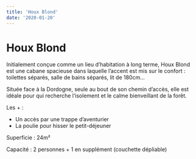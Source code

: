 ```yaml
---
title: 'Houx Blond'
date: '2020-01-20'
---
```


# Houx Blond

Initialement conçue comme un lieu d’habitation à long terme, Houx Blond est une cabane spacieuse dans laquelle l’accent est mis sur le confort : toilettes séparés, salle de bains séparés, lit de 180cm…

Située face à la Dordogne, seule au bout de son chemin d’accès, elle est idéale pour qui recherche l’isolement et le calme bienveillant de la forêt.

Les + :

- Un accès par une trappe d’aventurier
- La poulie pour hisser le petit-déjeuner

Superficie : 24m²

Capacité : 2 personnes + 1 en supplément (couchette dépliable)
